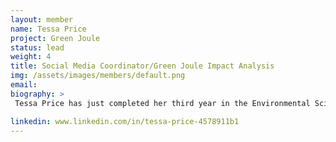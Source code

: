 ```yaml
---
layout: member
name: Tessa Price
project: Green Joule
status: lead
weight: 4 
title: Social Media Coordinator/Green Joule Impact Analysis 
img: /assets/images/members/default.png
email:
biography: >
 Tessa Price has just completed her third year in the Environmental Sciences program at UBC. She will be entering her second year on the Green Joule Impact Analysis team this year, where she enjoys her role of quantifying and mitigating environmental impacts from algal biofuel production. This year Tessa will also be acting as the social media coordinator for Envision, and starting her Co-op position with Public Services and Procurement Canada. In her free time, Tessa enjoys creating new recipes, spending time outdoors and watching movies.

linkedin: www.linkedin.com/in/tessa-price-4578911b1
---
```

